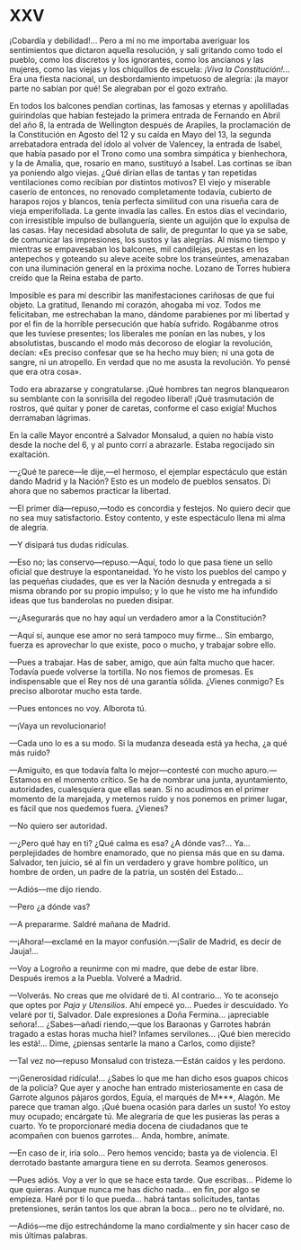# XXV

¡Cobardía y debilidad!... Pero a mí no me importaba averiguar los
sentimientos que dictaron aquella resolución, y salí gritando como todo el
pueblo, como los discretos y los ignorantes, como los ancianos y las mujeres,
como las viejas y los chiquillos de escuela: *¡Viva la Constitución!...* Era una
fiesta nacional, un desbordamiento impetuoso de alegría: ¡la mayor parte no
sabían por qué! Se alegraban por el gozo extraño.

En todos los balcones pendían cortinas, las famosas y eternas y apolilladas
guirindolas que habían festejado la primera entrada de Fernando en Abril del
año 8, la entrada de Wellington después de Arapiles, la proclamación de la
Constitución en Agosto del 12 y su caída en Mayo del 13, la segunda
arrebatadora entrada del ídolo al volver de Valencey, la entrada de Isabel,
que había pasado por el Trono como una sombra simpática y bienhechora, y
la de Amalia, que, rosario en mano, sustituyó a Isabel. Las cortinas se iban ya
poniendo algo viejas. ¿Qué dirían ellas de tantas y tan repetidas ventilaciones
como recibían por distintos motivos? El viejo y miserable caserío de entonces,
no renovado completamente todavía, cubierto de harapos rojos y blancos,
tenía perfecta similitud con una risueña cara de vieja emperifollada. La gente
invadía las calles. En estos días el vecindario, con irresistible impulso de
bullanguería, siente un aguijón que lo expulsa de las casas. Hay necesidad
absoluta de salir, de preguntar lo que ya se sabe, de comunicar las
impresiones, los sustos y las alegrías. Al mismo tiempo y mientras se
empavesaban los balcones, mil candilejas, puestas en los antepechos y
goteando su aleve aceite sobre los transeúntes,  amenazaban con una
iluminación general en la próxima noche. Lozano de Torres hubiera creído
que la Reina estaba de parto.

Imposible es para mí describir las manifestaciones cariñosas de que fui
objeto. La gratitud, llenando mi corazón, ahogaba mi voz. Todos me
felicitaban, me estrechaban la mano, dándome parabienes por mi libertad y
por el fin de la horrible persecución que había sufrido. Rogábanme otros que
les tuviese presentes; los liberales me ponían en las nubes, y los absolutistas,
buscando el modo más decoroso de elogiar la revolución, decían: «Es preciso
confesar que se ha hecho muy bien; ni una gota de sangre, ni un atropello. En
verdad que no me asusta la revolución. Yo pensé que era otra cosa».

Todo era abrazarse y congratularse. ¡Qué hombres tan negros blanquearon
su semblante con la sonrisilla del regodeo liberal! ¡Qué trasmutación de
rostros, qué quitar y poner de caretas, conforme el caso exigía! Muchos
derramaban lágrimas.

En la calle Mayor encontré a Salvador Monsalud, a quien no había visto
desde la noche del 6, y al punto corrí a abrazarle. Estaba regocijado sin
exaltación.

—¿Qué te parece—le dije,—el hermoso, el ejemplar espectáculo que están
dando Madrid y la Nación? Esto es un modelo de pueblos sensatos. Di ahora
que no sabemos practicar la libertad.

—El primer día—repuso,—todo es concordia y festejos. No quiero decir que
no sea muy satisfactorio. Estoy contento, y este espectáculo llena mi alma de
alegría.

—Y disipará tus dudas ridículas.

—Eso no; las conservo—repuso.—Aquí, todo lo que pasa tiene un sello oficial
que destruye la espontaneidad. Yo he visto los pueblos del campo y las
pequeñas ciudades, que es ver la Nación desnuda y entregada a sí misma
obrando por su propio impulso; y lo que he visto me ha infundido ideas que
tus banderolas no pueden disipar.

—¿Asegurarás que no hay aquí un verdadero amor a la Constitución?

—Aquí sí, aunque ese amor no será tampoco muy firme... Sin embargo,
fuerza es aprovechar lo que existe, poco o mucho, y trabajar sobre ello.

—Pues a trabajar. Has de saber, amigo, que aún falta mucho que hacer.
Todavía puede volverse la tortilla. No nos fiemos de promesas. Es
indispensable que el Rey nos dé una garantía sólida. ¿Vienes conmigo? Es
preciso alborotar mucho esta tarde.

—Pues entonces no voy. Alborota tú.

—¡Vaya un revolucionario!

—Cada uno lo es a su modo. Si la mudanza deseada está ya hecha, ¿a qué
más ruido?

—Amiguito, es que todavía falta lo mejor—contesté con mucho apuro.—Estamos en
el momento crítico. Se ha de nombrar una junta, ayuntamiento, autoridades,
cualesquiera que ellas sean. Si no acudimos en el primer momento de la
marejada, y metemos ruido y nos ponemos en primer lugar, es fácil que nos
quedemos fuera. ¿Vienes?

—No quiero ser autoridad.

—¿Pero qué hay en ti? ¿Qué calma es esa? ¿A dónde vas?... Ya...
perplejidades de hombre enamorado, que no piensa más que en su dama.
Salvador, ten juicio, sé al fin un verdadero y grave hombre político, un
hombre de orden, un padre de la patria, un sostén del Estado...

—Adiós—me dijo riendo.

—Pero ¿a dónde vas?

—A prepararme. Saldré mañana de Madrid.

—¡Ahora!—exclamé en la mayor confusión.—¡Salir de Madrid, es decir de
Jauja!...

—Voy a Logroño a reunirme con mi madre, que debe de estar libre.
Después iremos a la Puebla. Volveré a Madrid.

—Volverás. No creas que me olvidaré de ti. Al contrario... Yo te aconsejo
que optes por *Paja y Utensilios*. Ahí empecé yo... Puedes ir descuidado. Yo
velaré por ti, Salvador. Dale expresiones a Doña Fermina... ¡apreciable
señora!... ¿Sabes—añadí riendo,—que los Baraonas y Garrotes habrán tragado a
estas horas mucha hiel? Infames servilones... ¡Qué bien merecido les está!...
Dime, ¿piensas sentarle la mano a Carlos, como dijiste?

—Tal vez no—repuso Monsalud con tristeza.—Están caídos y les perdono.

—¡Generosidad ridícula!... ¿Sabes lo que me han dicho esos guapos chicos
de la policía? Que ayer y anoche han entrado misteriosamente en casa de
Garrote algunos pájaros gordos, Eguía, el marqués de M&ast;&ast;&ast;, Alagón. Me
parece que traman algo. ¡Qué buena ocasión para darles un susto! Yo estoy
muy ocupado; encárgate tú. Me alegraría de que les pusieras las peras a
cuarto. Yo te proporcionaré media docena de ciudadanos que te acompañen
con buenos garrotes... Anda, hombre, anímate.

—En caso de ir, iría solo... Pero hemos vencido; basta ya de violencia. El
derrotado bastante amargura tiene en su derrota. Seamos generosos.

—Pues adiós. Voy a ver lo que se hace esta tarde. Que escribas...
Pídeme lo que quieras. Aunque nunca me has dicho nada... en fin, por algo se
empieza. Haré por ti lo que pueda... habrá tantas solicitudes, tantas
pretensiones, serán tantos los que abran la boca... pero no te olvidaré, no.

—Adiós—me dijo estrechándome la mano cordialmente y sin hacer caso de
mis últimas palabras.
